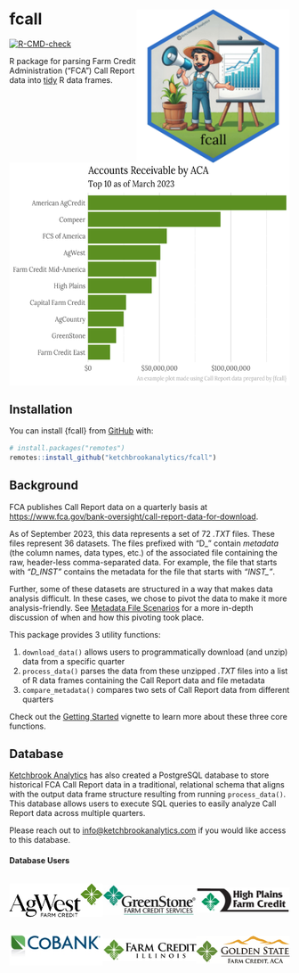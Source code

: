 
<!-- README.md is generated from README.Rmd. Please edit that file -->

# fcall <a href="https://ketchbrookanalytics.github.io/fcall/"><img src="man/figures/logo.png" align="right" height="275" alt="fcall website" /></a>

<!-- badges: start -->

[![R-CMD-check](https://github.com/ketchbrookanalytics/fcall/actions/workflows/R-CMD-check.yaml/badge.svg)](https://github.com/ketchbrookanalytics/fcall/actions/workflows/R-CMD-check.yaml)
<!-- badges: end -->

R package for parsing Farm Credit Administration (“FCA”) Call Report
data into [tidy](https://tidyr.tidyverse.org/articles/tidy-data.html) R
data frames.

<br>

<img src="man/figures/fcall-example-plot.png" align="center" height="400" alt="Example Plot of FCA Call Report Data" />

## Installation

You can install {fcall} from [GitHub](https://github.com/) with:

``` r
# install.packages("remotes")
remotes::install_github("ketchbrookanalytics/fcall")
```

## Background

FCA publishes Call Report data on a quarterly basis at
<https://www.fca.gov/bank-oversight/call-report-data-for-download>.

As of September 2023, this data represents a set of 72 *.TXT* files.
These files represent 36 datasets. The files prefixed with “D\_” contain
*metadata* (the column names, data types, etc.) of the associated file
containing the raw, header-less comma-separated data. For example, the
file that starts with *“D_INST”* contains the metadata for the file that
starts with *“INST\_”*.

Further, some of these datasets are structured in a way that makes data
analysis difficult. In these cases, we chose to pivot the data to make
it more analysis-friendly. See [Metadata File
Scenarios](#metadata-file-scenarios) for a more in-depth discussion of
when and how this pivoting took place.

This package provides 3 utility functions:

1.  `download_data()` allows users to programmatically download (and
    unzip) data from a specific quarter
2.  `process_data()` parses the data from these unzipped *.TXT* files
    into a list of R data frames containing the Call Report data and
    file metadata
3.  `compare_metadata()` compares two sets of Call Report data from
    different quarters

Check out the [Getting
Started](https://ketchbrookanalytics.github.io/fcall/articles/getting-started.html)
vignette to learn more about these three core functions.

## Database

[Ketchbrook Analytics](https://www.ketchbrookanalytics.com/) has also
created a PostgreSQL database to store historical FCA Call Report data
in a traditional, relational schema that aligns with the output data
frame structure resulting from running `process_data()`. This database
allows users to execute SQL queries to easily analyze Call Report data
across multiple quarters.

Please reach out to
[info@ketchbrookanalytics.com](mailto:info@ketchbrookanalytics.com?subject=FCA%20Call%20Report%20Database)
if you would like access to this database.

#### Database Users

<div>
<div style="display: flex; justify-content: space-evenly;">
<p style="display: flex; align-items:center">
<a href="https://agwestfc.com" target="_blank">
<img src="man/figures/agwest_logo.png" width="220" alt="AgWest Farm Credit"/>
</a>
</p>
<p style="display: flex; align-items:center">
<a href="https://www.greenstonefcs.com/" target="_blank">
<img src="man/figures/greenstone_logo.jpg" width="220" alt="GreenStone Farm Credit Services"/>
</a>
</p>
<p style="display: flex; align-items:center">
<a href="https://highplainsfarmcredit.com/" target="_blank">
<img src="man/figures/highplains_logo.png" width="220" alt="High Plains Farm Credit"/>
</a>
</p>
</div>
<div style="display: flex; justify-content: space-evenly;">
<p style="display: flex; align-items:center">
<a href="https://www.cobank.com/" target="_blank">
<img src="man/figures/cobank_logo.jpg" width="220" alt="CoBank"/>
</a>
</p>
<p style="display: flex; align-items:center">
<a href="https://www.farmcreditil.com/" target="_blank">
<img src="man/figures/fci_logo.jpg" width="220" alt="Farm Credit Illinois"/>
</a>
</p>
<p style="display: flex; align-items:center">
<a href="https://goldenstatefarmcredit.com/" target="_blank">
<img src="man/figures/golden_state_logo.png" width="220" alt="Golden State Farm Credit"/>
</a>
</p>
</div>
</div>
